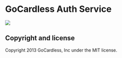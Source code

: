 # GoCardless Auth Service

![](https://circleci.com/gh/gocardless-ng/ng-auth-service.png?circle-token=:circle-token)

## Copyright and license

Copyright 2013 GoCardless, Inc under the MIT license.
